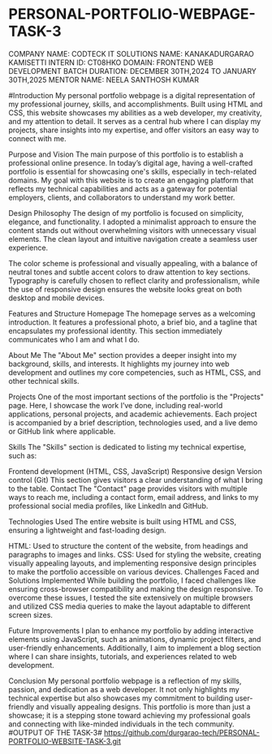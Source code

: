 # PERSONAL-PORTFOLIO-WEBPAGE-TASK-3

COMPANY NAME: CODTECK IT SOLUTIONS 
NAME: KANAKADURGARAO KAMISETTI 
INTERN ID: CT08HKO 
DOMAIN: FRONTEND WEB DEVELOPMENT 
BATCH DURATION: DECEMBER 30TH,2024 TO JANUARY 30TH,2025 
MENTOR NAME: NEELA SANTHOSH KUMAR

#Introduction
My personal portfolio webpage is a digital representation of my professional journey, skills, and accomplishments. Built using HTML and CSS, this website showcases my abilities as a web developer, my creativity, and my attention to detail. It serves as a central hub where I can display my projects, share insights into my expertise, and offer visitors an easy way to connect with me.

Purpose and Vision
The main purpose of this portfolio is to establish a professional online presence. In today’s digital age, having a well-crafted portfolio is essential for showcasing one's skills, especially in tech-related domains. My goal with this website is to create an engaging platform that reflects my technical capabilities and acts as a gateway for potential employers, clients, and collaborators to understand my work better.

Design Philosophy
The design of my portfolio is focused on simplicity, elegance, and functionality. I adopted a minimalist approach to ensure the content stands out without overwhelming visitors with unnecessary visual elements. The clean layout and intuitive navigation create a seamless user experience.

The color scheme is professional and visually appealing, with a balance of neutral tones and subtle accent colors to draw attention to key sections. Typography is carefully chosen to reflect clarity and professionalism, while the use of responsive design ensures the website looks great on both desktop and mobile devices.

Features and Structure
Homepage
The homepage serves as a welcoming introduction. It features a professional photo, a brief bio, and a tagline that encapsulates my professional identity. This section immediately communicates who I am and what I do.

About Me
The "About Me" section provides a deeper insight into my background, skills, and interests. It highlights my journey into web development and outlines my core competencies, such as HTML, CSS, and other technical skills.

Projects
One of the most important sections of the portfolio is the "Projects" page. Here, I showcase the work I’ve done, including real-world applications, personal projects, and academic achievements. Each project is accompanied by a brief description, technologies used, and a live demo or GitHub link where applicable.

Skills
The "Skills" section is dedicated to listing my technical expertise, such as:

Frontend development (HTML, CSS, JavaScript)
Responsive design
Version control (Git)
This section gives visitors a clear understanding of what I bring to the table.
Contact
The "Contact" page provides visitors with multiple ways to reach me, including a contact form, email address, and links to my professional social media profiles, like LinkedIn and GitHub.

Technologies Used
The entire website is built using HTML and CSS, ensuring a lightweight and fast-loading design.

HTML: Used to structure the content of the website, from headings and paragraphs to images and links.
CSS: Used for styling the website, creating visually appealing layouts, and implementing responsive design principles to make the portfolio accessible on various devices.
Challenges Faced and Solutions Implemented
While building the portfolio, I faced challenges like ensuring cross-browser compatibility and making the design responsive. To overcome these issues, I tested the site extensively on multiple browsers and utilized CSS media queries to make the layout adaptable to different screen sizes.

Future Improvements
I plan to enhance my portfolio by adding interactive elements using JavaScript, such as animations, dynamic project filters, and user-friendly enhancements. Additionally, I aim to implement a blog section where I can share insights, tutorials, and experiences related to web development.

Conclusion
My personal portfolio webpage is a reflection of my skills, passion, and dedication as a web developer. It not only highlights my technical expertise but also showcases my commitment to building user-friendly and visually appealing designs. This portfolio is more than just a showcase; it is a stepping stone toward achieving my professional goals and connecting with like-minded individuals in the tech community.
#OUTPUT OF THE TASK-3#
https://github.com/durgarao-tech/PERSONAL-PORTFOLIO-WEBSITE-TASK-3.git
